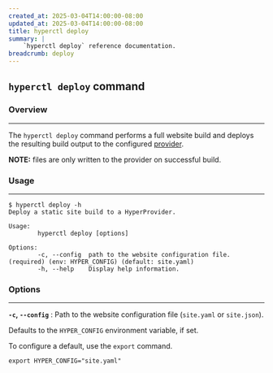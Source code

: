 ```yaml
---
created_at: 2025-03-04T14:00:00-08:00
updated_at: 2025-03-04T14:00:00-08:00
title: hyperctl deploy
summary: |
    `hyperctl deploy` reference documentation.
breadcrumb: deploy
---
```


## `hyperctl deploy` command

<auto-toc selectors="h3,h4,h5,h6,dl dt"></auto-toc>

### Overview
------------

The `hyperctl deploy` command performs a full website build and deploys the resulting build output to the configured [provider].

<doc-quote ht-block>

**NOTE:** files are only written to the provider on successful build.

</doc-quote>

### Usage
---------

```plaintext
$ hyperctl deploy -h
Deploy a static site build to a HyperProvider.

Usage:
        hyperctl deploy [options]

Options:
        -c, --config  path to the website configuration file. (required) (env: HYPER_CONFIG) (default: site.yaml)
        -h, --help    Display help information.
```

<!-- TODO: add #### Example header with example build output. -->

### Options
-----------

**`-c`, `--config`**
: Path to the website configuration file (`site.yaml` or `site.json`).

  Defaults to the `HYPER_CONFIG` environment variable, if set.

  To configure a default, use the `export` command.

  ```plaintext
  export HYPER_CONFIG="site.yaml"
  ```

<!-- Links -->
[provider]: /docs/reference/cms/providers/
